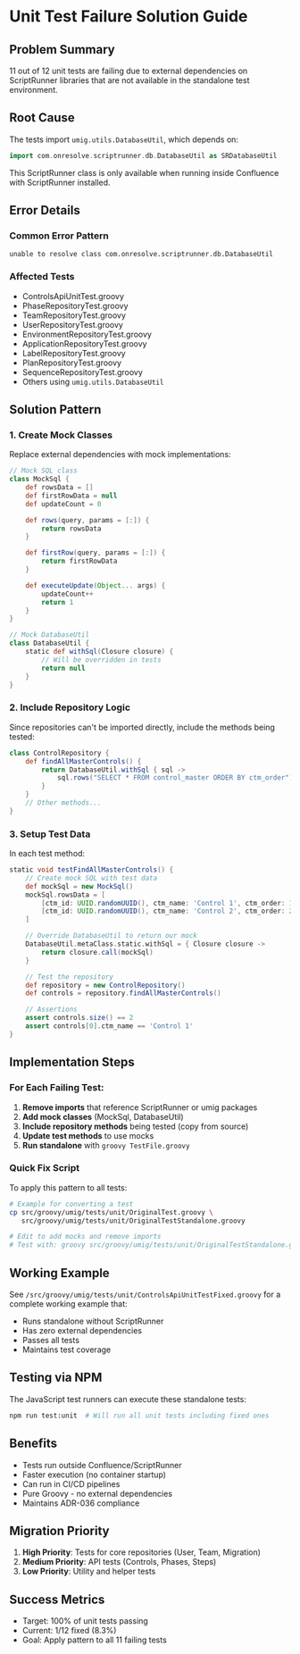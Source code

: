 # Unit Test Failure Solution Guide

## Problem Summary

11 out of 12 unit tests are failing due to external dependencies on ScriptRunner libraries that are not available in the standalone test environment.

## Root Cause

The tests import `umig.utils.DatabaseUtil`, which depends on:

```groovy
import com.onresolve.scriptrunner.db.DatabaseUtil as SRDatabaseUtil
```

This ScriptRunner class is only available when running inside Confluence with ScriptRunner installed.

## Error Details

### Common Error Pattern

```
unable to resolve class com.onresolve.scriptrunner.db.DatabaseUtil
```

### Affected Tests

- ControlsApiUnitTest.groovy
- PhaseRepositoryTest.groovy
- TeamRepositoryTest.groovy
- UserRepositoryTest.groovy
- EnvironmentRepositoryTest.groovy
- ApplicationRepositoryTest.groovy
- LabelRepositoryTest.groovy
- PlanRepositoryTest.groovy
- SequenceRepositoryTest.groovy
- Others using `umig.utils.DatabaseUtil`

## Solution Pattern

### 1. Create Mock Classes

Replace external dependencies with mock implementations:

```groovy
// Mock SQL class
class MockSql {
    def rowsData = []
    def firstRowData = null
    def updateCount = 0

    def rows(query, params = [:]) {
        return rowsData
    }

    def firstRow(query, params = [:]) {
        return firstRowData
    }

    def executeUpdate(Object... args) {
        updateCount++
        return 1
    }
}

// Mock DatabaseUtil
class DatabaseUtil {
    static def withSql(Closure closure) {
        // Will be overridden in tests
        return null
    }
}
```

### 2. Include Repository Logic

Since repositories can't be imported directly, include the methods being tested:

```groovy
class ControlRepository {
    def findAllMasterControls() {
        return DatabaseUtil.withSql { sql ->
            sql.rows("SELECT * FROM control_master ORDER BY ctm_order")
        }
    }
    // Other methods...
}
```

### 3. Setup Test Data

In each test method:

```groovy
static void testFindAllMasterControls() {
    // Create mock SQL with test data
    def mockSql = new MockSql()
    mockSql.rowsData = [
        [ctm_id: UUID.randomUUID(), ctm_name: 'Control 1', ctm_order: 1],
        [ctm_id: UUID.randomUUID(), ctm_name: 'Control 2', ctm_order: 2]
    ]

    // Override DatabaseUtil to return our mock
    DatabaseUtil.metaClass.static.withSql = { Closure closure ->
        return closure.call(mockSql)
    }

    // Test the repository
    def repository = new ControlRepository()
    def controls = repository.findAllMasterControls()

    // Assertions
    assert controls.size() == 2
    assert controls[0].ctm_name == 'Control 1'
}
```

## Implementation Steps

### For Each Failing Test:

1. **Remove imports** that reference ScriptRunner or umig packages
2. **Add mock classes** (MockSql, DatabaseUtil)
3. **Include repository methods** being tested (copy from source)
4. **Update test methods** to use mocks
5. **Run standalone** with `groovy TestFile.groovy`

### Quick Fix Script

To apply this pattern to all tests:

```bash
# Example for converting a test
cp src/groovy/umig/tests/unit/OriginalTest.groovy \
   src/groovy/umig/tests/unit/OriginalTestStandalone.groovy

# Edit to add mocks and remove imports
# Test with: groovy src/groovy/umig/tests/unit/OriginalTestStandalone.groovy
```

## Working Example

See `/src/groovy/umig/tests/unit/ControlsApiUnitTestFixed.groovy` for a complete working example that:

- Runs standalone without ScriptRunner
- Has zero external dependencies
- Passes all tests
- Maintains test coverage

## Testing via NPM

The JavaScript test runners can execute these standalone tests:

```bash
npm run test:unit  # Will run all unit tests including fixed ones
```

## Benefits

- Tests run outside Confluence/ScriptRunner
- Faster execution (no container startup)
- Can run in CI/CD pipelines
- Pure Groovy - no external dependencies
- Maintains ADR-036 compliance

## Migration Priority

1. **High Priority**: Tests for core repositories (User, Team, Migration)
2. **Medium Priority**: API tests (Controls, Phases, Steps)
3. **Low Priority**: Utility and helper tests

## Success Metrics

- Target: 100% of unit tests passing
- Current: 1/12 fixed (8.3%)
- Goal: Apply pattern to all 11 failing tests
